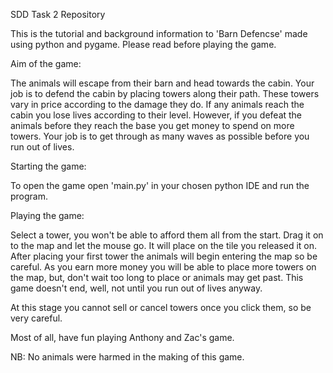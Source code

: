 SDD Task 2 Repository

This is the tutorial and background information to 'Barn Defencse' made using python and pygame. Please read before playing the game.

Aim of the game:

The animals will escape from their barn and head towards the cabin. 
Your job is to defend the cabin by placing towers along their path. 
These towers vary in price according to the damage they do. If any animals reach the cabin you lose lives according to their level.
However, if you defeat the animals before they reach the base you get money to spend on more towers. 
Your job is to get through as many waves as possible before you run out of lives.

Starting the game:

To open the game open 'main.py' in your chosen python IDE and run the program.

Playing the game:

Select a tower, you won't be able to afford them all from the start.
Drag it on to the map and let the mouse go. It will place on the tile you released it on.
After placing your first tower the animals will begin entering the map so be careful.
As you earn more money you will be able to place more towers on the map, but, don't wait too long to place or animals may get past.
This game doesn't end, well, not until you run out of lives anyway. 

At this stage you cannot sell or cancel towers once you click them, so be very careful.

Most of all, have fun playing Anthony and Zac's game.

NB: No animals were harmed in the making of this game.
